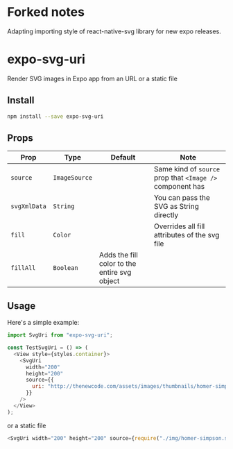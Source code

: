 # Forked notes

Adapting importing style of react-native-svg library for new expo releases.

# expo-svg-uri

Render SVG images in Expo app from an URL or a static file

## Install

```bash
npm install --save expo-svg-uri
```

## Props

| Prop         | Type          | Default                                      | Note                                                      |
| ------------ | ------------- | -------------------------------------------- | --------------------------------------------------------- |
| `source`     | `ImageSource` |                                              | Same kind of `source` prop that `<Image />` component has |
| `svgXmlData` | `String`      |                                              | You can pass the SVG as String directly                   |
| `fill`       | `Color`       |                                              | Overrides all fill attributes of the svg file             |
| `fillAll`    | `Boolean`     | Adds the fill color to the entire svg object |

## Usage

Here's a simple example:

```javascript
import SvgUri from "expo-svg-uri";

const TestSvgUri = () => (
  <View style={styles.container}>
    <SvgUri
      width="200"
      height="200"
      source={{
        uri: "http://thenewcode.com/assets/images/thumbnails/homer-simpson.svg"
      }}
    />
  </View>
);
```

or a static file

```javascript
<SvgUri width="200" height="200" source={require("./img/homer-simpson.svg")} />
```
